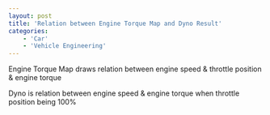 ```yaml
---
layout: post
title: 'Relation between Engine Torque Map and Dyno Result'
categories:
    - 'Car'
    - 'Vehicle Engineering'
---
```


Engine Torque Map draws relation between engine speed & throttle position & engine torque

Dyno is relation between engine speed & engine torque when throttle position being 100%
